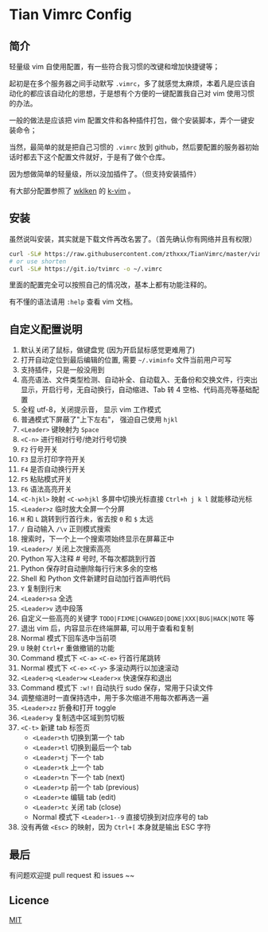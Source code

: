 
Tian Vimrc Config
=======================




简介
-----

轻量级 vim 自使用配置，有一些符合我习惯的改键和增加快捷键等；

起初是在多个服务器之间手动默写 `.vimrc`，多了就感觉太麻烦，本着凡是应该自动化的都应该自动化的思想，于是想有个方便的一键配置我自己对 vim 使用习惯的办法。

一般的做法是应该把 vim 配置文件和各种插件打包，做个安装脚本，弄个一键安装命令；

当然，最简单的就是把自己习惯的 `.vimrc` 放到 github，然后要配置的服务器初始话时都去下这个配置文件就好，于是有了做个仓库。

因为想做简单的轻量级，所以没加插件了。（但支持安装插件）

有大部分配置参照了 [wklken](https://github.com/wklken) 的 [k-vim](https://github.com/wklken/k-vim) 。




安装
-----

虽然说叫安装，其实就是下载文件再改名罢了。（首先确认你有网络并且有权限）

```bash
curl -SL# https://raw.githubusercontent.com/zthxxx/TianVimrc/master/vimrc -o ~/.vimrc
# or use shorten
curl -SL# https://git.io/tvimrc -o ~/.vimrc
```

里面的配置完全可以按照自己的情况改，基本上都有功能注释的。

有不懂的语法请用 `:help` 查看 vim 文档。




自定义配置说明
-------------

1. 默认关闭了鼠标，做键盘党 (因为开启鼠标感觉更难用了)
2. 打开自动定位到最后编辑的位置, 需要 `~/.viminfo` 文件当前用户可写
3. 支持插件，只是一般没用到
4. 高亮语法、文件类型检测、自动补全、自动载入、无备份和交换文件，行突出显示，开启行号，无自动换行，自动缩进、Tab 转 4 空格、代码高亮等基础配置
5. 全程 utf-8，关闭提示音， 显示 vim 工作模式
6. 普通模式下屏蔽了"上下左右"， 强迫自己使用 `hjkl`
7. `<Leader>` 键映射为 `Space`
8. `<C-n>` 进行相对行号/绝对行号切换
9. `F2` 行号开关
10. `F3` 显示打印字符开关
11. `F4` 是否自动换行开关
12. `F5` 粘贴模式开关
13. `F6` 语法高亮开关
14. `<C-hjkl>` 映射 `<C-w>hjkl` 多屏中切换光标直接 `Ctrl+h j k l` 就能移动光标
15. `<Leader>z` 临时放大全屏一个分屏
16. `H` 和 `L` 跳转到行首行未，省去按 `0` 和 `$` 太远
17. `/` 自动输入 `/\v` 正则模式搜索
18. 搜索时，下一个上一个搜索项始终显示在屏幕正中
19. `<Leader>/` 关闭上次搜索高亮
20. Python 写入注释 # 号时, 不每次都跳到行首
21. Python 保存时自动删除每行行末多余的空格
22. Shell 和 Python 文件新建时自动加行首声明代码
23. `Y` 复制到行末
24. `<Leader>sa` 全选
25. `<Leader>v` 选中段落
26. 自定义一些高亮的关键字 `TODO|FIXME|CHANGED|DONE|XXX|BUG|HACK|NOTE` 等
27. 退出 vim 后，内容显示在终端屏幕, 可以用于查看和复制
28. Normal 模式下回车选中当前项
29. `U` 映射 `Ctrl+r` 重做撤销的功能
30. Command 模式下 `<C-a>` `<C-e>` 行首行尾跳转
31. Normal 模式下 `<C-e>` `<C-y>` 多滚动两行以加速滚动
32. `<Leader>q` `<Leader>w` `<Leader>x`  快速保存和退出
33. Command 模式下 `:w!!` 自动执行 sudo 保存，常用于只读文件
34. 调整缩进时一直保持选中，用于多次缩进不用每次都再选一遍
35. `<Leader>zz` 折叠和打开 toggle
36. `<Leader>y` 复制选中区域到剪切板
37. `<C-t>` 新建 tab 标签页
    - `<Leader>th` 切换到第一个 tab
    - `<Leader>tl` 切换到最后一个 tab
    - `<Leader>tj` 下一个 tab
    - `<Leader>tk` 上一个 tab
    - `<Leader>tn` 下一个 tab (next)
    - `<Leader>tp` 前一个 tab (previous)
    - `<Leader>te` 编辑 tab (edit)
    - `<Leader>tc` 关闭 tab (close)
    - Normal 模式下 `<Leader>1--9` 直接切换到对应序号的 tab
38. 没有再做 `<Esc>` 的映射，因为 `Ctrl+[` 本身就是输出 ESC 字符





最后
-----

有问题欢迎提 pull request 和 issues ~~



## Licence

[MIT](https://opensource.org/licenses/MIT)
